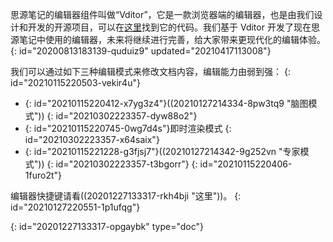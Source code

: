 思源笔记的编辑器组件叫做“Vditor”，它是一款浏览器端的编辑器，也是由我们设计和开发的开源项目，可以在[这里](https://github.com/Vanessa219/vditor)找到它的代码。我们基于 Vditor 开发了现在思源笔记中使用的编辑器，未来将继续进行完善，给大家带来更现代化的编辑体验。
{: id="20200813183139-quduiz9" updated="20210417113008"}

我们可以通过如下三种编辑模式来修改文档内容，编辑能力由弱到强：
{: id="20210115220503-vekir4u"}

* {: id="20210115220412-x7yg3z4"}((20210127214334-8pw3tq9 "脑图模式"))
  {: id="20210302223357-dyw88o2"}
* {: id="20210115220745-0wg7d4s"}即时渲染模式
  {: id="20210302223357-x64saix"}
* {: id="20210115221228-g3fjsj7"}((20210127214342-9g252vn "专家模式"))
  {: id="20210302223357-t3bgorr"}
{: id="20210115220406-1furo2t"}

编辑器快捷键请看((20201227133317-rkh4bji "这里"))。
{: id="20210127220551-1p1ufqg"}


{: id="20201227133317-opgaybk" type="doc"}
